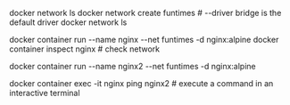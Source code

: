 docker network ls
docker network create funtimes  # --driver bridge is the default driver
docker network ls

docker container run --name nginx --net funtimes -d nginx:alpine
docker container inspect nginx  # check network

docker container run --name nginx2 --net funtimes -d nginx:alpine

docker container exec -it nginx ping nginx2  # execute a command in an interactive terminal
